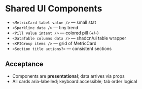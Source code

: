 # Shared UI Components

- `<MetricCard label value />` — small stat
- `<Sparkline data />` — tiny trend
- `<Pill value intent />` — colored pill (+/-)
- `<DataTable columns data />` — shadcn/ui table wrapper
- `<KPIGroup items />` — grid of MetricCard
- `<Section title actions?>` — consistent sections

## Acceptance
- Components are **presentational**; data arrives via props
- All cards aria-labelled; keyboard accessible; tab order logical
